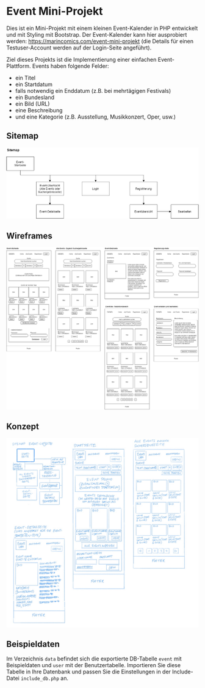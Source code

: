 # Event Mini-Projekt

Dies ist ein Mini-Projekt mit einem kleinen Event-Kalender in PHP entwickelt und mit Styling mit Bootstrap. Der Event-Kalender kann hier ausprobiert werden: https://marincomics.com/event-mini-projekt (die Details für einen Testuser-Account werden auf der Login-Seite angeführt).

Ziel dieses Projekts ist die Implementierung einer einfachen Event-Plattform. Events haben folgende Felder:
- ein Titel
- ein Startdatum
- falls notwendig ein Enddatum (z.B. bei mehrtägigen Festivals)
- ein Bundesland
- ein Bild (URL)
- eine Beschreibung
- und eine Kategorie (z.B. Ausstellung, Musikkonzert, Oper, usw.)


## Sitemap
![Sitemap](documentation/sitemap.png)

## Wireframes
![Wireframes](documentation/wireframes.png)

## Konzept
![Konzeptskizze](documentation/skizze.jpg)

## Beispieldaten
Im Verzeichnis `data` befindet sich die exportierte DB-Tabelle `event` mit Beispieldaten und `user` mit der Benutzertabelle. Importieren Sie diese Tabelle in Ihre Datenbank und passen Sie die Einstellungen in der Include-Datei `include_db.php` an.
